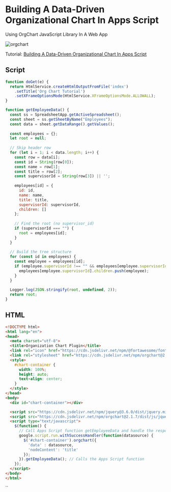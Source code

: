 # Building A Data-Driven Organizational Chart In Apps Script
Using OrgChart JavaScript Library In A Web App

![orgchart](https://github.com/user-attachments/assets/e7c74ffa-f40e-4d7b-bfd7-e663c8a577f4)

Tutorial: [Building A Data-Driven Organizational Chart In Apps Script](https://blog.greenflux.us/building-a-data-driven-organizational-chart-in-apps-script)

## Script
```javascript
function doGet(e) {
  return HtmlService.createHtmlOutputFromFile('index')
    .setTitle('Org Chart Tutorial')
    .setXFrameOptionsMode(HtmlService.XFrameOptionsMode.ALLOWALL);
}

function getEmployeeData() {
  const ss = SpreadsheetApp.getActiveSpreadsheet();
  const sheet = ss.getSheetByName("Employees");
  const data = sheet.getDataRange().getValues();
  
  const employees = {};
  let root = null;
  
  // Skip header row
  for (let i = 1; i < data.length; i++) {
    const row = data[i];
    const id = String(row[0]);
    const name = row[1];
    const title = row[2];
    const supervisorId = String(row[3]) || '';
    
    employees[id] = {
      id: id,
      name: name,
      title: title,
      supervisorId: supervisorId,
      children: []
    };
    
    // Find the root (no supervisor_id)
    if (supervisorId === "") {
      root = employees[id];
    }
  }
  
  // Build the tree structure
  for (const id in employees) {
    const employee = employees[id];
    if (employee.supervisorId !== "" && employees[employee.supervisorId]) {
      employees[employee.supervisorId].children.push(employee);
    }
  }
  
  Logger.log(JSON.stringify(root, undefined, 2));
  return root;
}
```
## HTML
```html
<!DOCTYPE html>
<html lang="en">
<head>
  <meta charset="utf-8">
  <title>Organization Chart Plugin</title>
  <link rel="icon" href="https://cdn.jsdelivr.net/npm/@fortawesome/fontawesome-free@5.15.4/svgs/solid/sitemap.svg">
  <link rel="stylesheet" href="https://cdn.jsdelivr.net/npm/orgchart@2.1.7/dist/css/jquery.orgchart.min.css">
  <style>
    #chart-container {
      width: 100%;
      height: auto;
      text-align: center;
    }
  </style>
</head>
<body>
  <div id="chart-container"></div>

  <script src="https://cdn.jsdelivr.net/npm/jquery@3.6.0/dist/jquery.min.js"></script>
  <script src="https://cdn.jsdelivr.net/npm/orgchart@2.1.7/dist/js/jquery.orgchart.min.js"></script>
  <script type="text/javascript">
    $(function() {
      // Call Apps Script function getEmployeeData and handle the response
      google.script.run.withSuccessHandler(function(datasource) {
        $('#chart-container').orgchart({
          'data' : datasource,
          'nodeContent': 'title'
        });
      }).getEmployeeData(); // Calls the Apps Script function
    });
  </script>
</body>
</html>

```

``
